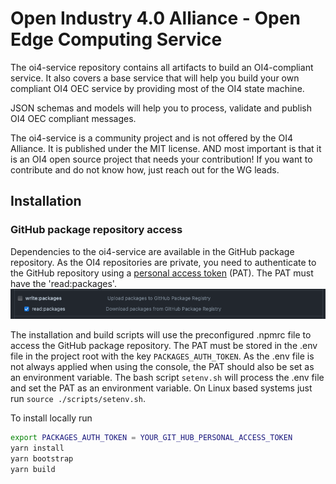 # Open Industry 4.0 Alliance - Open Edge Computing Service
The oi4-service repository contains all artifacts to build an OI4-compliant service.
It also covers a base service that will help you build your own compliant OI4 OEC service by providing most of the OI4 state machine.

JSON schemas and models will help you to process, validate and publish OI4 OEC compliant messages.

The oi4-service is a community project and is not offered by the OI4 Alliance. It is published under the MIT license.
AND most important is that it is an OI4 open source project that needs your contribution!
If you want to contribute and do not know how, just reach out for the WG leads.

## Installation

### GitHub package repository access
Dependencies to the oi4-service are available in the GitHub package repository. As the OI4 repositories are private, you need to authenticate to the GitHub repository using a [personal access token](https://docs.github.com/en/authentication/keeping-your-account-and-data-secure/creating-a-personal-access-token) (PAT).
The PAT must have the 'read:packages'.
![](docs/pat_access_rights.png)

The installation and build scripts will use the preconfigured .npmrc file to access the GitHub package repository. The PAT must be stored in the .env file in the project root with the key `PACKAGES_AUTH_TOKEN`. As the .env file is not always applied when using the console, the PAT should also be set as an environment variable.
The bash script `setenv.sh` will process the .env file and set the PAT as an environment variable. On Linux based systems just run `source ./scripts/setenv.sh`.


To install locally run

```sh
export PACKAGES_AUTH_TOKEN = YOUR_GIT_HUB_PERSONAL_ACCESS_TOKEN
yarn install
yarn bootstrap
yarn build
```
